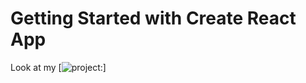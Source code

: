 # Getting Started with Create React App
Look at my [![project:](https://alexander-gulevski.github.io/react-power-implicity/)]
 
